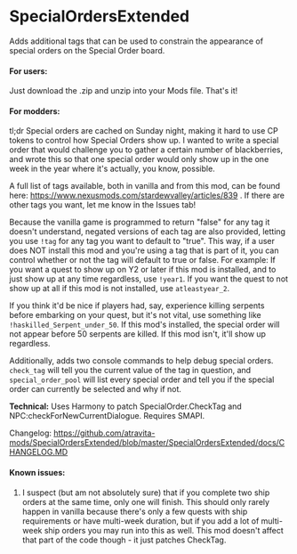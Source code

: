 # SpecialOrdersExtended

Adds additional tags that can be used to constrain the appearance of special orders on the Special Order board.

#### For users:

Just download the .zip and unzip into your Mods file. That's it!

#### For modders:

tl;dr Special orders are cached on Sunday night, making it hard to use CP tokens to control how Special Orders show up. I wanted to write a special order that would challenge you to gather a certain number of blackberries, and wrote this so that one special order would only show up in the one week in the year where it's actually, you know, possible.

A full list of tags available, both in vanilla and from this mod, can be found here: https://www.nexusmods.com/stardewvalley/articles/839 . If there are other tags you want, let me know in the Issues tab!

Because the vanilla game is programmed to return "false" for any tag it doesn't understand, negated versions of each tag are also provided, letting you use `!tag` for any tag you want to default to "true". This way, if a user does NOT install this mod and you're using a tag that is part of it, you can control whether or not the tag will default to true or false. For example: If you want a quest to show up on Y2 or later if this mod is installed, and to just show up at any time regardless, use `!year1`. If you want the quest to not show up at all if this mod is not installed, use `atleastyear_2`.

If you think it'd be nice if players had, say, experience killing serpents before embarking on your quest, but it's not vital, use something like `!haskilled_Serpent_under_50`. If this mod's installed, the special order will not appear before 50 serpents are killed. If this mod isn't, it'll show up regardless.

Additionally, adds two console commands to help debug special orders. `check_tag` will tell you the current value of the tag in question, and `special_order_pool` will list every special order and tell you if the special order can currently be selected and why if not.

**Technical:** Uses Harmony to patch SpecialOrder.CheckTag and NPC:checkForNewCurrentDialogue. Requires SMAPI.

Changelog: https://github.com/atravita-mods/SpecialOrdersExtended/blob/master/SpecialOrdersExtended/docs/CHANGELOG.MD

#### Known issues:
1. I suspect (but am not absolutely sure) that if you complete two ship orders at the same time, only one will finish. This should only rarely happen in vanilla because there's only a few quests with ship requirements or have multi-week duration, but if you add a lot of multi-week ship orders you may run into this as well. This mod doesn't affect that part of the code though - it just patches CheckTag.
